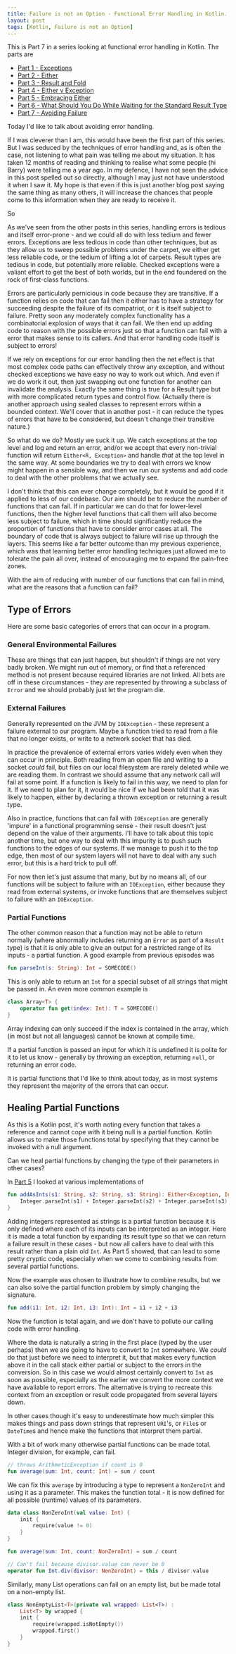 ```yaml
---
title: Failure is not an Option - Functional Error Handling in Kotlin. Part 7 - Avoiding Failure
layout: post
tags: [Kotlin, Failure is not an Option]
---
```

This is Part 7 in a series looking at functional error handling in Kotlin. The parts are

* [Part 1 - Exceptions](failure-is-not-an-option-part-1.html)
* [Part 2 - Either](failure-is-not-an-option-part-2.html)
* [Part 3 - Result and Fold](failure-is-not-an-option-part-3.html)
* [Part 4 - Either v Exception](failure-is-not-an-option-part-4.html)
* [Part 5 - Embracing Either](failure-is-not-an-option-part-5.html)
* [Part 6 - What Should You Do While Waiting for the Standard Result Type](failure-is-not-an-option-part-6.html)
* [Part 7 - Avoiding Failure](failure-is-not-an-option-part-7.html)

Today I'd like to talk about avoiding error handling.

If I was cleverer than I am, this would have been the first part of this series. But I was seduced by the techniques of error handling and, as is often the case, not listening to what pain was telling me about my situation. It has taken 12 months of reading and thinking to realise what some people (hi Barry) were telling me a year ago. In my defence, I have not seen the advice in this post spelled out so directly, although I may just not have understood it when I saw it. My hope is that even if this is just another blog post saying the same thing as many others, it will increase the chances that people come to this information when they are ready to receive it.

So

As we've seen from the other posts in this series, handling errors is tedious and itself error-prone - and we could all do with less tedium and fewer errors. Exceptions are less tedious in code than other techniques, but as they allow us to sweep possible problems under the carpet, we either get less reliable code, or the tedium of lifting a lot of carpets. Result types are tedious in code, but potentially more reliable. Checked exceptions were a valiant effort to get the best of both worlds, but in the end foundered on the rock of first-class functions.

Errors are particularly pernicious in code because they are transitive. If a function relies on code that can fail then it either has to have a strategy for succeeding despite the failure of its compatriot, or it is itself subject to failure. Pretty soon any moderately complex functionality has a combinatorial explosion of ways that it can fail. We then end up adding code to reason with the possible errors just so that a function can fail with a error that makes sense to its callers. And that error handling code itself is subject to errors!

If we rely on exceptions for our error handling then the net effect is that most complex code paths can effectively throw any exception, and without checked exceptions we have easy no way to work out which. And even if we do work it out, then just swapping out one function for another can invalidate the analysis. Exactly the same thing is true for a Result type but with more complicated return types and control flow. (Actually there is another approach using sealed classes to represent errors within a bounded context. We'll cover that in another post - it can reduce the types of errors that have to be considered, but doesn't change their transitive nature.)

So what do we do? Mostly we suck it up. We catch exceptions at the top level and log and return an error, and/or we accept that every non-trivial function will return `Either<R, Exception>` and handle *that* at the top level in the same way. At some boundaries we try to deal with errors we know might happen in a sensible way, and then we run our systems and add code to deal with the other problems that we actually see.

I don't think that this can ever change completely, but it would be good if it applied to less of our codebase. Our aim should be to reduce the number of functions that can fail. If in particular we can do that for lower-level functions, then the higher level functions that call them will also become less subject to failure, which in time should significantly reduce the proportion of functions that have to consider error cases at all. The boundary of code that is always subject to failure will rise up through the layers. This seems like a far better outcome than my previous experience, which was that learning better error handling techniques just allowed me to tolerate the pain all over, instead of encouraging me to expand the pain-free zones.

With the aim of reducing with number of our functions that can fail in mind, what are the reasons that a function can fail?

## Type of Errors

Here are some basic categories of errors that can occur in a program.

### General Environmental Failures

These are things that can just happen, but shouldn't if things are not very badly broken. We might run out of memory, or find that a referenced method is not present because required libraries are not linked. All bets are off in these circumstances - they are represented by throwing a subclass of `Error` and we should probably just let the program die.

### External Failures

Generally represented on the JVM by `IOException` - these represent a failure external to our program. Maybe a function tried to read from a file that no longer exists, or write to a network socket that has died.

In practice the prevalence of external errors varies widely even when they can occur in principle. Both reading from an open file and writing to a socket *could* fail, but files on our local filesystem are rarely deleted while we are reading them. In contrast we should assume that any network call will fail at some point. If a function is likely to fail in this way, we need to plan for it. If we need to plan for it, it would be nice if we had been told that it was likely to happen, either by declaring a thrown exception or returning a result type.

Also in practice, functions that can fail with `IOException` are generally 'impure' in a functional programming sense - their result doesn't just depend on the value of their arguments. I'll have to talk about this topic another time, but one way to deal with this impurity is to push such functions to the edges of our systems. If we manage to push it to the top edge, then most of our system layers will not have to deal with any such error, but this is a hard trick to pull off.

For now then let's just assume that many, but by no means all, of our functions will be subject to failure with an `IOException`, either because they read from external systems, or invoke functions that are themselves subject to failure with an `IOException`.

### Partial Functions

The other common reason that a function may not be able to return normally (where abnormally includes returning an `Error` as part of a `Result` type) is that it is only able to give an output for a restricted range of its inputs - a partial function. A good example from previous episodes was

```kotlin
fun parseInt(s: String): Int = SOMECODE()
```

This is only able to return an `Int` for a special subset of all strings that might be passed in. An even more common example is

```kotlin
class Array<T> {
    operator fun get(index: Int): T = SOMECODE()
}
```

Array indexing can only succeed if the index is contained in the array, which (in most but not all languages) cannot be known at compile time.

If a partial function is passed an input for which it is undefined it is polite for it to let us know - generally by throwing an exception, returning `null`, or returning an error code.

It is partial functions that I'd like to think about today, as in most systems they represent the majority of the errors that can occur.

## Healing Partial Functions

As this is a Kotlin post, it's worth noting every function that takes a reference and cannot cope with it being null is a partial function. Kotlin allows us to make those functions total by specifying that they cannot be invoked with a null argument.

Can we heal partial functions by changing the type of their parameters in other cases?

In [Part 5](failure-is-not-an-option-part-5.html) I looked at various implementations of

```kotlin
fun addAsInts(s1: String, s2: String, s3: String): Either<Exception, Int> = resultOf {
    Integer.parseInt(s1) + Integer.parseInt(s2) + Integer.parseInt(s3)
}
```


Adding integers represented as strings is a partial function because it is only defined where each of its inputs can be interpreted as an integer. Here it is made a total function by expanding its result type so that we can return a failure result in these cases - but now all callers have to deal with this result rather than a plain old `Int`. As Part 5 showed, that can lead to some pretty cryptic code, especially when we come to combining results from several partial functions.

Now the example was chosen to illustrate how to combine results, but we can also solve the partial function problem by simply changing the signature.

```kotlin
fun add(i1: Int, i2: Int, i3: Int): Int = i1 + i2 + i3
```


Now the function is total again, and we don't have to pollute our calling code with error handling.

Where the data is naturally a string in the first place (typed by the user perhaps) then we are going to have to convert to `Int` somewhere. We *could* do that just before we need to interpret it, but that makes every function above it in the call stack either partial or subject to the errors in the conversion. So in this case we would almost certainly convert to `Int` as soon as possible, especially as the earlier we convert the more context we have available to report errors. The alternative is trying to recreate this context from an exception or result code propagated from several layers down.

In other cases though it's easy to underestimate how much simpler this makes things and pass down strings that represent `URI`'s, or `File`s or `DateTime`s and hence make the functions that interpret them partial.

With a bit of work many otherwise partial functions can be made total. Integer division, for example, can fail.

```kotlin
// throws ArithmeticException if count is 0
fun average(sum: Int, count: Int) = sum / count
```

We can fix this `average` by introducing a type to represent a `NonZeroInt` and using it as a parameter. This makes the function total - it is now defined for all possible (runtime) values of its parameters.

```kotlin
data class NonZeroInt(val value: Int) {
    init {
        require(value != 0)
    }
}

fun average(sum: Int, count: NonZeroInt) = sum / count

// Can't fail because divisor.value can never be 0
operator fun Int.div(divisor: NonZeroInt) = this / divisor.value
```

Similarly, many List operations can fail on an empty list, but be made total on a non-empty list.

```kotlin
class NonEmptyList<T>(private val wrapped: List<T>) :
    List<T> by wrapped {
    init {
        require(wrapped.isNotEmpty())
        wrapped.first()
    }
}
```


